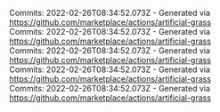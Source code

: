 Commits: 2022-02-26T08:34:52.073Z - Generated via https://github.com/marketplace/actions/artificial-grass
<br>
Commits: 2022-02-26T08:34:52.073Z - Generated via https://github.com/marketplace/actions/artificial-grass
<br>
Commits: 2022-02-26T08:34:52.073Z - Generated via https://github.com/marketplace/actions/artificial-grass
<br>
Commits: 2022-02-26T08:34:52.073Z - Generated via https://github.com/marketplace/actions/artificial-grass
<br>
Commits: 2022-02-26T08:34:52.073Z - Generated via https://github.com/marketplace/actions/artificial-grass
<br>
